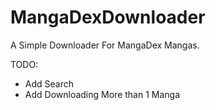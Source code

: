 # MangaDexDownloader
A Simple Downloader For MangaDex Mangas.

TODO:
- Add Search
- Add Downloading More than 1 Manga

